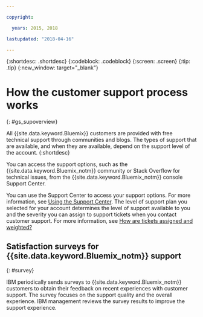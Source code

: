 ```yaml
---

copyright:

  years: 2015, 2018

lastupdated: "2018-04-16"

---
```



{:shortdesc: .shortdesc}
{:codeblock: .codeblock}
{:screen: .screen}
{:tip: .tip}
{:new_window: target="_blank"}

# How the customer support process works
{: #gs_supoverview}

All {{site.data.keyword.Bluemix}} customers are provided with free technical support through communities and blogs. The types of support that are available, and when they are available, depend on the support level of the account.
{:shortdesc}

You can access the support options, such as the {{site.data.keyword.Bluemix_notm}} community or Stack Overflow for technical issues, from the {{site.data.keyword.Bluemix_notm}} console Support Center.

You can use the Support Center to access your support options. For more information, see [Using the Support Center](/docs/get-support/howtogetsupport.html#using-avatar). The level of support plan you selected for your account determines the level of support available to you and the severity you can assign to support tickets when you contact customer support. For more information, see [How are tickets assigned and weighted?](/docs/get-support/ticketweight.html#support-ticket-severity)

## Satisfaction surveys for {{site.data.keyword.Bluemix_notm}} support  
{: #survey}

IBM periodically sends surveys to {{site.data.keyword.Bluemix_notm}} customers to obtain their feedback on recent experiences with customer support. The survey focuses on the support quality and the overall experience. IBM management reviews the survey results to improve the support experience.
